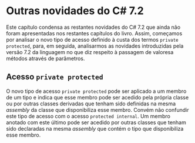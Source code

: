 # Outras novidades do C# 7.2

Este capítulo condensa as restantes novidades do C# 7.2 que ainda não foram apresentadas nos restantes capítulos do livro. Assim, começamos por analisar o novo tipo de acesso definido à custa dos termos `private protected`, para, em seguida, analisarmos as novidades introduzidas pela versão 7.2 da linguagem no que diz respeito à passagem de valoresa métodos através de parâmetros.


## Acesso `private protected`

O novo tipo de acesso `private protected` pode ser aplicado a um membro de um tipo e indica que esse membro pode ser acedido pela própria classe ou por outras classes derivadas que tenham sido definidas na mesma *assembly* da classe que disponibiliza esse membro. Convém não confundir este tipo de acesso com o acesso `protected internal`. Um membro anotado com este último pode ser acedido por outras classes que tenham sido declaradas na mesma *assembly* que contém o tipo que disponibiliza esse membro.